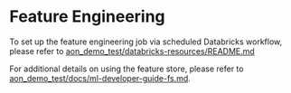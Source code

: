 # Feature Engineering
To set up the feature engineering job via scheduled Databricks workflow, please refer to [aon_demo_test/databricks-resources/README.md](../databricks-resources/README.md)

For additional details on using the feature store, please refer to [aon_demo_test/docs/ml-developer-guide-fs.md](../../docs/ml-developer-guide-fs.md).